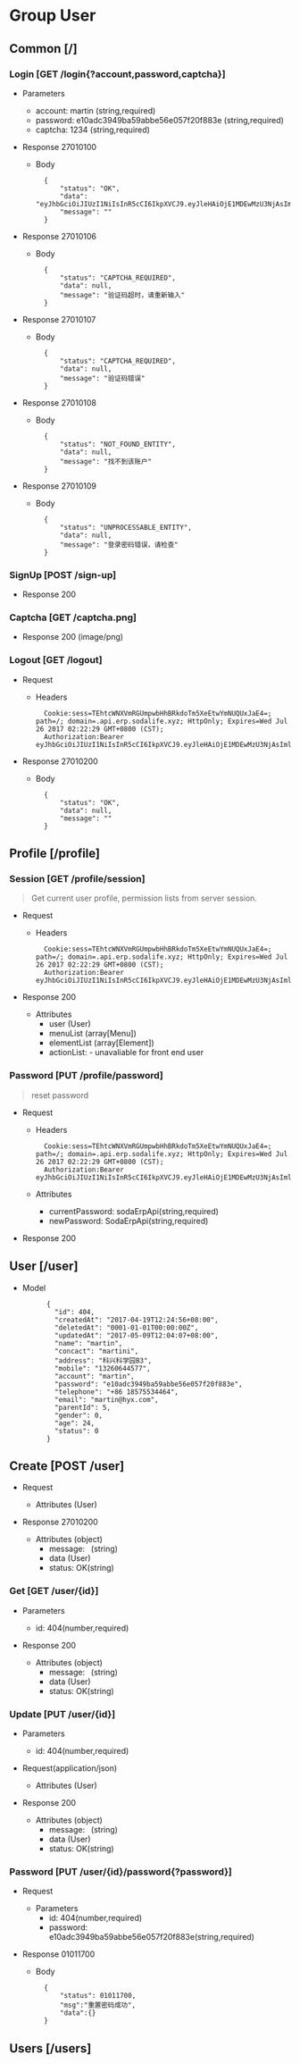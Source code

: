 
# Group User

## Common [/]

### Login [GET /login{?account,password,captcha}]

+ Parameters
    + account: martin (string,required)
    + password: e10adc3949ba59abbe56e057f20f883e (string,required)
    + captcha: 1234 (string,required)

+ Response 27010100

    + Body

            {
                "status": "OK",
                "data": "eyJhbGciOiJIUzI1NiIsInR5cCI6IkpXVCJ9.eyJleHAiOjE1MDEwMzU3NjAsImlzcyI6ImFwaS5lcnAuc29kYWxpZmUueHl6Iiwic2Vzc2lvbklkIjoiVEVodGNXTlhWbVJHVW1wd2JIaEJSa2RvVG01WGVFdHdZbU5VUVV4SmFFND0ifQ.BeCOfvumGNL6ubsW0c6uakN7CRPvpgxAeShpAzRpoJ0",
                "message": ""
            }           

+ Response 27010106

    + Body

            {
                "status": "CAPTCHA_REQUIRED",
                "data": null,
                "message": "验证码超时，请重新输入"
            } 

+ Response 27010107

    + Body

            {
                "status": "CAPTCHA_REQUIRED",
                "data": null,
                "message": "验证码错误"
            } 

+ Response 27010108

    + Body

            {
                "status": "NOT_FOUND_ENTITY",
                "data": null,
                "message": "找不到该账户"
            } 

+ Response 27010109

    + Body

            {
                "status": "UNPROCESSABLE_ENTITY",
                "data": null,
                "message": "登录密码错误，请检查"
            } 

### SignUp [POST /sign-up]

+ Response 200

### Captcha [GET /captcha.png]

+ Response 200 (image/png)

### Logout [GET /logout]

+ Request
    
    + Headers

            Cookie:sess=TEhtcWNXVmRGUmpwbHhBRkdoTm5XeEtwYmNUQUxJaE4=; path=/; domain=.api.erp.sodalife.xyz; HttpOnly; Expires=Wed Jul 26 2017 02:22:29 GMT+0800 (CST);
            Authorization:Bearer eyJhbGciOiJIUzI1NiIsInR5cCI6IkpXVCJ9.eyJleHAiOjE1MDEwMzU3NjAsImlzcyI6ImFwaS5lcnAuc29kYWxpZmUueHl6Iiwic2Vzc2lvbklkIjoiVEVodGNXTlhWbVJHVW1wd2JIaEJSa2RvVG01WGVFdHdZbU5VUVV4SmFFND0ifQ.BeCOfvumGNL6ubsW0c6uakN7CRPvpgxAeShpAzRpoJ0


+ Response 27010200

    + Body

            {
                "status": "OK",
                "data": null,
                "message": ""
            } 

## Profile [/profile]

### Session [GET /profile/session]
> Get current user profile, permission lists from server session.

+ Request
    
    + Headers

            Cookie:sess=TEhtcWNXVmRGUmpwbHhBRkdoTm5XeEtwYmNUQUxJaE4=; path=/; domain=.api.erp.sodalife.xyz; HttpOnly; Expires=Wed Jul 26 2017 02:22:29 GMT+0800 (CST);
            Authorization:Bearer eyJhbGciOiJIUzI1NiIsInR5cCI6IkpXVCJ9.eyJleHAiOjE1MDEwMzU3NjAsImlzcyI6ImFwaS5lcnAuc29kYWxpZmUueHl6Iiwic2Vzc2lvbklkIjoiVEVodGNXTlhWbVJHVW1wd2JIaEJSa2RvVG01WGVFdHdZbU5VUVV4SmFFND0ifQ.BeCOfvumGNL6ubsW0c6uakN7CRPvpgxAeShpAzRpoJ0


+ Response 200

    + Attributes
        + user (User)
        + menuList (array[Menu])
        + elementList (array[Element])
        + actionList: [](array[Action]) - unavaliable for front end user

### Password [PUT /profile/password]
>reset password

+ Request
    
    + Headers

            Cookie:sess=TEhtcWNXVmRGUmpwbHhBRkdoTm5XeEtwYmNUQUxJaE4=; path=/; domain=.api.erp.sodalife.xyz; HttpOnly; Expires=Wed Jul 26 2017 02:22:29 GMT+0800 (CST);
            Authorization:Bearer eyJhbGciOiJIUzI1NiIsInR5cCI6IkpXVCJ9.eyJleHAiOjE1MDEwMzU3NjAsImlzcyI6ImFwaS5lcnAuc29kYWxpZmUueHl6Iiwic2Vzc2lvbklkIjoiVEVodGNXTlhWbVJHVW1wd2JIaEJSa2RvVG01WGVFdHdZbU5VUVV4SmFFND0ifQ.BeCOfvumGNL6ubsW0c6uakN7CRPvpgxAeShpAzRpoJ0

    + Attributes
        + currentPassword: sodaErpApi(string,required)
        + newPassword: SodaErpApi(string,required)
+ Response 200

## User [/user]

+ Model 
    
            {
              "id": 404,
              "createdAt": "2017-04-19T12:24:56+08:00",
              "deletedAt": "0001-01-01T00:00:00Z",
              "updatedAt": "2017-05-09T12:04:07+08:00",
              "name": "martin",
              "concact": "martini",
              "address": "科兴科学园B3",
              "mobile": "13260644577",
              "account": "martin",
              "password": "e10adc3949ba59abbe56e057f20f883e",
              "telephone": "+86 18575534464",
              "email": "martin@hyx.com",
              "parentId": 5,
              "gender": 0,
              "age": 24,
              "status": 0
            }

## Create [POST /user] 

+ Request

    + Attributes (User)

+ Response 27010200

    + Attributes (object)
        + message: ` `(string)
        + data (User)
        + status: OK(string)
    
### Get [GET /user/{id}]

+ Parameters
    + id: 404(number,required)

+ Response 200

    + Attributes (object)
        + message: ` `(string)
        + data (User)
        + status: OK(string)
 
### Update [PUT /user/{id}]

+ Parameters
    + id: 404(number,required)

+ Request(application/json)

    + Attributes (User)

+ Response 200

    + Attributes (object)
        + message: ` `(string)
        + data (User)
        + status: OK(string)

### Password [PUT /user/{id}/password{?password}]

+ Request

    + Parameters
        + id: 404(number,required)
        + password: e10adc3949ba59abbe56e057f20f883e(string,required)

+ Response 01011700

    + Body

            {
                "status": 01011700,
                "msg":"重置密码成功",
                "data":{}
            }

## Users [/users]